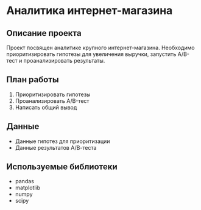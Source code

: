 # Аналитика интернет-магазина
## Описание проекта
Проект посвящен аналитике крупного интернет-магазина. Необходимо приоритизировать гипотезы для увеличения выручки, запустить A/B-тест и проанализировать результаты.

## План работы
1. Приоритизировать гипотезы
2. Проанализировать A/B-тест
3. Написать общий вывод

## Данные
- Данные гипотез для приоритизации
- Данные результатов А/В-теста

## Используемые библиотеки
- pandas
- matplotlib
- numpy
- scipy